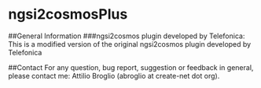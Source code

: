 ngsi2cosmosPlus
===============
##General Information
###ngsi2cosmos plugin developed by Telefonica:
This is a modified version of the original ngsi2cosmos plugin developed by Telefonica

##Contact
For any question, bug report, suggestion or feedback in general, please contact me: Attilio Broglio (abroglio at create-net dot org).
